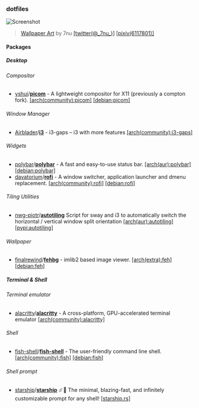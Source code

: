 ### dotfiles

![Screenshot](https://cdn.discordapp.com/attachments/736585495340908594/736585516077809734/Screenshot_from_2020-07-25_11-06-02.png)

> [Wallpaper Art](https://www.pixiv.net/en/artworks/72354736) by 7nu [[twitter(@\_7nu\_)]](https://twitter.com/_7nu_) [[pixiv(6117801)]](https://www.pixiv.net/en/users/6117801)

#### Packages

##### Desktop

###### Compositor

- [yshui](https://github.com/yshui)/[**picom**](https://github.com/yshui/picom) - A lightweight compositor for X11 (previously a compton fork). [[arch(community):picom]](https://www.archlinux.org/packages/community/x86_64/picom/) [[debian:picom]](https://tracker.debian.org/pkg/picom)

###### Window Manager

- [Airblader](https://github.com/Airblader)/[**i3**](https://github.com/Airblader/i3) - i3-gaps – i3 with more features [[arch(community):i3-gaps]](https://archlinux.org/packages/community/x86_64/i3-gaps)

###### Widgets

- [polybar](https://github.com/polybar)/[**polybar**](https://github.com/polybar/polybar) - A fast and easy-to-use status bar. [[arch(aur):polybar]](https://aur.archlinux.org/packages/polybar/) [[debian:polybar]](https://tracker.debian.org/pkg/polybar)
- [davatorium](https://github.com/davatorium)/[**rofi**](https://github.com/davatorium/rofi) - A window switcher, application launcher and dmenu replacement. [[arch(community):rofi]](https://www.archlinux.org/packages/community/x86_64/rofi/) [[debian:rofi]](https://tracker.debian.org/pkg/rofi)

###### Tiling Utilities

- [nwg-piotr](https://github.com/nwg-piotr)/[**autotiling**](https://github.com/nwg-piotr/autotiling) Script for sway and i3 to automatically switch the horizontal / vertical window split orientation [[arch(aur):autotiling]](https://aur.archlinux.org/packages/autotiling) [[pypi:autotiling]](https://pypi.org/project/autotiling)

###### Wallpaper

- [finalrewind](https://git.finalrewind.org/)/[**fehbg**](https://git.finalrewind.org/feh) - imlib2 based image viewer. [[arch(extra):feh]](https://www.archlinux.org/packages/extra/x86_64/feh/) [[debian:feh]](https://tracker.debian.org/pkg/feh)

##### Terminal & Shell

###### Terminal emulator

- [alacritty](https://github.com/alacritty)/[**alacritty**](https://github.com/alacritty/alacritty) - A cross-platform, GPU-accelerated terminal emulator [[arch(community):alacritty]](https://www.archlinux.org/packages/community/x86_64/alacritty/)

###### Shell

- [fish-shell](https://github.com/fish-shell)/[**fish-shell**](https://github.com/fish-shell/fish-shell) - The user-friendly command line shell. [[arch(community):fish]](https://www.archlinux.org/packages/community/x86_64/fish/) [[debian:fish]](https://tracker.debian.org/pkg/fish)

###### Shell prompt

- [starship](https://github.com/starship)/[**starship**](https://github.com/starship/starship) :comet::milky_way: The minimal, blazing-fast, and infinitely customizable prompt for any shell! [[starship.rs]](https://starship.rs)
